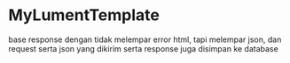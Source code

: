 # MyLumentTemplate
 base response dengan tidak melempar error html, tapi melempar json, dan request serta json yang dikirim serta response juga disimpan ke database
